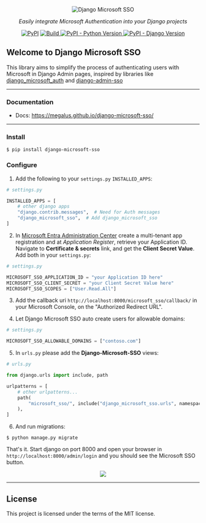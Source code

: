 <p align="center">
  <img src="docs/images/django-microsoft-sso.png" alt="Django Microsoft SSO"/>
</p>
<p align="center">
<em>Easily integrate Microsoft Authentication into your Django projects</em>
</p>

<p align="center">
<a href="https://pypi.org/project/django-microsoft-sso/" target="_blank">
<img alt="PyPI" src="https://img.shields.io/pypi/v/django-microsoft-sso"/></a>
<a href="https://github.com/megalus/django-microsoft-sso/actions" target="_blank">
<img alt="Build" src="https://github.com/megalus/django-microsoft-sso/workflows/tests/badge.svg"/>
</a>
<a href="https://www.python.org" target="_blank">
<img alt="PyPI - Python Version" src="https://img.shields.io/pypi/pyversions/django-microsoft-sso"/>
</a>
<a href="https://www.djangoproject.com/" target="_blank">
<img alt="PyPI - Django Version" src="https://img.shields.io/pypi/djversions/django-microsoft-sso"/>
</a>
</p>

## Welcome to Django Microsoft SSO

This library aims to simplify the process of authenticating users with Microsoft in Django Admin pages,
inspired by libraries like [django_microsoft_auth](https://github.com/AngellusMortis/django_microsoft_auth)
and [django-admin-sso](https://github.com/matthiask/django-admin-sso/)

---

### Documentation

* Docs: https://megalus.github.io/django-microsoft-sso/

---

### Install

```shell
$ pip install django-microsoft-sso
```

### Configure

1. Add the following to your `settings.py` `INSTALLED_APPS`:

```python
# settings.py

INSTALLED_APPS = [
    # other django apps
    "django.contrib.messages",  # Need for Auth messages
    "django_microsoft_sso",  # Add django_microsoft_sso
]
```

2. In [Microsoft Entra Administration Center](https://entra.microsoft.com/#view/Microsoft_AAD_RegisteredApps/ApplicationsListBlade/quickStartType~/null/sourceType/Microsoft_AAD_IAM) create a multi-tenant app registration and at _Application Register_, retrieve your
   Application ID. Navigate to **Certificate & secrets** link, and get the **Client Secret Value**. Add both in your `settings.py`:

```python
# settings.py

MICROSOFT_SSO_APPLICATION_ID = "your Application ID here"
MICROSOFT_SSO_CLIENT_SECRET = "your Client Secret Value here"
MICROSOFT_SSO_SCOPES = ["User.Read.All"]
```

3. Add the callback uri `http://localhost:8000/microsoft_sso/callback/` in your Microsoft Console, on the "Authorized Redirect
   URL".

4. Let Django Microsoft SSO auto create users for allowable domains:

```python
# settings.py

MICROSOFT_SSO_ALLOWABLE_DOMAINS = ["contoso.com"]
```

5. In `urls.py` please add the **Django-Microsoft-SSO** views:

```python
# urls.py

from django.urls import include, path

urlpatterns = [
    # other urlpatterns...
    path(
        "microsoft_sso/", include("django_microsoft_sso.urls", namespace="django_microsoft_sso")
    ),
]
```

6. And run migrations:

```shell
$ python manage.py migrate
```

That's it. Start django on port 8000 and open your browser in `http://localhost:8000/admin/login` and you should see the
Microsoft SSO button.

<p align="center">
   <img src="docs/images/django_login_with_microsoft_light.png"/>
</p>

---

## License

This project is licensed under the terms of the MIT license.

